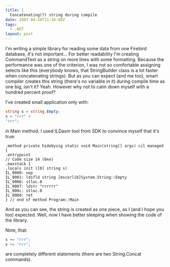 ```yaml
---
title: |
  Concatenating(?) string during compile
date: 2007-04-28T21:34:00Z
tags:
  - .NET
layout: post
---
```

I'm writing a simple library for reading some data from one Firebird database, it's not important... For better readability I'm creating CommandText as a string on more lines with some formatting. Because the performance was one of the criterion, I was not so comfortable assigning selects like this (everybody knows, that StringBuilder class is a lot faster when concatenating strings). But as you can expect (and me too), smart compiler creates this string (there's no variable in it) during compile time as one big, isn't it? Yeah. However why not to calm down myself with a hundred percent proof?

I've created small application only with:

```csharp
string s = string.Empty;
s = "rrr" +
"rrr";
```

in Main method. I used ILDasm tool from SDK to convince myself that it's true:

```text
.method private hidebysig static void Main(string[] args) cil managed
{
.entrypoint
// Code size 14 (0xe)
.maxstack 1
.locals init ([0] string s)
IL_0000: nop
IL_0001: ldsfld string [mscorlib]System.String::Empty
IL_0006: stloc.0
IL_0007: ldstr "rrrrrr"
IL_000c: stloc.0
IL_000d: ret
} // end of method Program::Main
```

And as you can see, the string is created as one piece, as I (and I hope you too) expected. Well, now I have better sleeping when showing the code of the library.

Note, that:

```csharp
s += "rrr";
s += "rrr";
```

are completely different statements (there are two String.Concat commands).